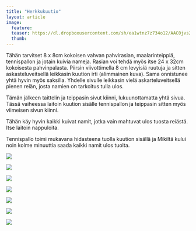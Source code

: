 ```yaml
---
title: "Herkkukuutio"
layout: article
image:
  feature:
  teaser: https://dl.dropboxusercontent.com/sh/ea1wtnz7z734o12/AAC0jvs23ni3Lb5lKU6fQ-xBa/aktivointi/herkkukuutio/DSC37126-245px.jpg
  thumb:
---
```


Tähän tarvitset 8 x 8cm kokoisen vahvan pahvirasian, maalarinteippiä, tennispallon ja jotain kuivia nameja. Rasian voi tehdä myös itse 24 x 32cm kokoisesta pahvinpalasta. Piirsin viivottimella 8 cm levyisiä ruutuja ja sitten askasteluveitsellä leikkasin kuution irti (alimmainen kuva). Sama onnistunee yhtä hyvin myös saksilla. Yhdelle sivulle leikkasin vielä askarteluveitsellä pienen reiän, josta namien on tarkoitus tulla ulos.

Tämän jälkeen taittelin ja teippasin sivut kiinni, lukuunottamatta yhtä sivua. Tässä vaiheessa laitoin kuution sisälle tennispallon ja teippasin sitten myös viimeisen sivun kiinni.

Tähän käy hyvin kaikki kuivat namit, jotka vain mahtuvat ulos tuosta reiästä. Itse laitoin nappuloita.

Tennispallo toimi mukavana hidasteena tuolla kuution sisällä ja Mikiltä kului noin kolme minuuttia saada kaikki namit ulos tuolta.

[![](https://dl.dropboxusercontent.com/sh/ea1wtnz7z734o12/AADusJdIf5NZcG4hN__2JzX8a/aktivointi/herkkukuutio/DSC37048-800px.jpg)](https://dl.dropboxusercontent.com/sh/ea1wtnz7z734o12/AADdo78Bcuiqe0BzM94_FFDTa/aktivointi/herkkukuutio/DSC37048.jpg)

[![](https://dl.dropboxusercontent.com/sh/ea1wtnz7z734o12/AAC0KUFoB-xj3wnHtEipkdmGa/aktivointi/herkkukuutio/DSC37210-800px.jpg)](https://dl.dropboxusercontent.com/sh/ea1wtnz7z734o12/AABMikgeWXFGIzcgnK7jYua-a/aktivointi/herkkukuutio/DSC37210.jpg)

[![](https://dl.dropboxusercontent.com/sh/ea1wtnz7z734o12/AACEcd_Tvt3wU0qJUTp1n5NXa/aktivointi/herkkukuutio/DSC37226-800px.jpg)](https://dl.dropboxusercontent.com/sh/ea1wtnz7z734o12/AADQ_HP5A4Pup0_sY_dnqnTPa/aktivointi/herkkukuutio/DSC37226.jpg)

[![](https://dl.dropboxusercontent.com/sh/ea1wtnz7z734o12/AACCteUSv6vJ74kD3REWRXyoa/aktivointi/herkkukuutio/DSC37208-800px.jpg)](https://dl.dropboxusercontent.com/sh/ea1wtnz7z734o12/AADJNcvwDDrxNn0K3LeTBsKLa/aktivointi/herkkukuutio/DSC37208.jpg)

[![](https://dl.dropboxusercontent.com/sh/ea1wtnz7z734o12/AADxEEoNjOkGMkjvIJFEhvj7a/aktivointi/herkkukuutio/DSC37186-800px.jpg)](https://dl.dropboxusercontent.com/sh/ea1wtnz7z734o12/AABkZ6GQqeRWj2Og94AtINLia/aktivointi/herkkukuutio/DSC37186.jpg)

[![](https://dl.dropboxusercontent.com/sh/ea1wtnz7z734o12/AAAAxzOn8ibO1-JiFbR6vpe3a/aktivointi/herkkukuutio/DSC37126-800px.jpg)](https://dl.dropboxusercontent.com/sh/ea1wtnz7z734o12/AAD0anbj69Ht-eFrPv13xcFca/aktivointi/herkkukuutio/DSC37126.jpg)

[![](https://dl.dropboxusercontent.com/sh/ea1wtnz7z734o12/AAC4lA7JbPq6u03kb540VO7Ua/aktivointi/herkkukuutio/DSC37040-800px.jpg)](https://dl.dropboxusercontent.com/sh/ea1wtnz7z734o12/AADx7NdZk2U5WMgYVhUimLwja/aktivointi/herkkukuutio/DSC37040.jpg)
